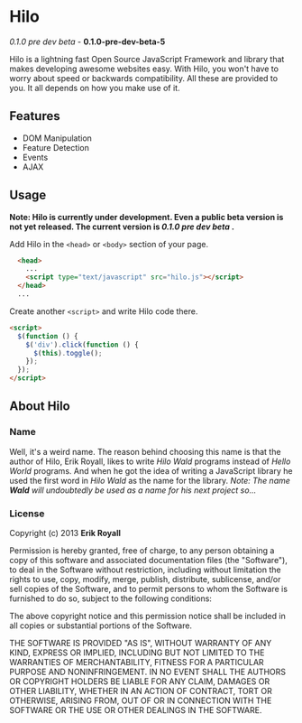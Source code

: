 Hilo
====
_0.1.0 pre dev beta_ - **0.1.0-pre-dev-beta-5**

Hilo is a lightning fast Open Source JavaScript Framework and library that makes developing awesome websites easy. With Hilo, you won't have to worry about speed or backwards compatibility. All these are provided to you. It all depends on how you make use of it.

## Features

- DOM Manipulation
- Feature Detection
- Events
- AJAX

## Usage

**Note: Hilo is currently under development. Even a public beta version is not yet released. The current version is _0.1.0 pre dev beta_ .**

Add Hilo in the `<head>` or `<body>` section of your page.

```html
  <head>
    ...
    <script type="text/javascript" src="hilo.js"></script>
  </head>
  ...
```

Create another `<script>` and write Hilo code there.

```html
<script>
  $(function () {
    $('div').click(function () {
      $(this).toggle();
    });
  });
</script>
```

## About Hilo

### Name

Well, it's a weird name. The reason behind choosing this name is
that the author of Hilo, Erik Royall, likes to write *Hilo Wald*
programs instead of _Hello World_ programs. And when he got the
idea of writing a JavaScript library he used the first word in
*Hilo Wald* as the name for the library. 
_Note: The name **Wald** will undoubtedly be used as a name for_
_his next project so..._

### License

Copyright (c) 2013 **Erik Royall**

Permission is hereby granted, free of charge, to any person
obtaining a copy of this software and associated documentation
files (the "Software"), to deal in the Software without
restriction, including without limitation the rights to use,
copy, modify, merge, publish, distribute, sublicense, and/or sell
copies of the Software, and to permit persons to whom the
Software is furnished to do so, subject to the following
conditions:

The above copyright notice and this permission notice shall be
included in all copies or substantial portions of the Software.

THE SOFTWARE IS PROVIDED "AS IS", WITHOUT WARRANTY OF ANY KIND,
EXPRESS OR IMPLIED, INCLUDING BUT NOT LIMITED TO THE WARRANTIES
OF MERCHANTABILITY, FITNESS FOR A PARTICULAR PURPOSE AND
NONINFRINGEMENT. IN NO EVENT SHALL THE AUTHORS OR COPYRIGHT
HOLDERS BE LIABLE FOR ANY CLAIM, DAMAGES OR OTHER LIABILITY,
WHETHER IN AN ACTION OF CONTRACT, TORT OR OTHERWISE, ARISING
FROM, OUT OF OR IN CONNECTION WITH THE SOFTWARE OR THE USE OR
OTHER DEALINGS IN THE SOFTWARE.
